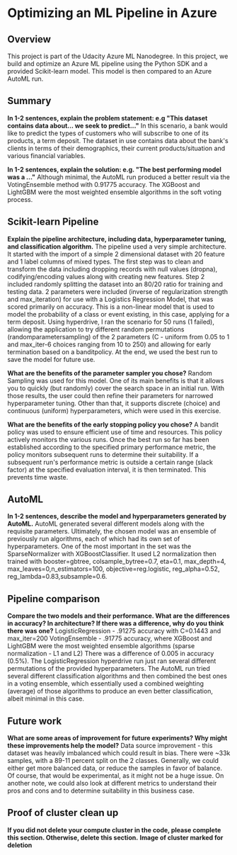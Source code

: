 # Optimizing an ML Pipeline in Azure

## Overview
This project is part of the Udacity Azure ML Nanodegree.
In this project, we build and optimize an Azure ML pipeline using the Python SDK and a provided Scikit-learn model.
This model is then compared to an Azure AutoML run.

## Summary
**In 1-2 sentences, explain the problem statement: e.g "This dataset contains data about... we seek to predict..."**
In this scenario, a bank would like to predict the types of customers who will subscribe to one of its products, a term deposit. The dataset in use contains data about the bank's clients in terms of their demographics, their current products/situation and various financial variables.

**In 1-2 sentences, explain the solution: e.g. "The best performing model was a ..."**
Although minimal, the AutoML run produced a better result via the VotingEnsemble method with 0.91775 accuracy. The XGBoost and LightGBM were the most weighted ensemble algorithms in the soft voting process.


## Scikit-learn Pipeline
**Explain the pipeline architecture, including data, hyperparameter tuning, and classification algorithm.**
The pipeline used a very simple architecture. It started with the import of a simple 2 dimensional dataset with 20 feature and 1 label columns of mixed types. The first step was to clean and transform the data including dropping records with null values (dropna), codifying/encoding values along with creating new features. Step 2 included randomly splitting the dataset into an 80/20 ratio for training and testing data. 2 parameters  were included (inverse of regularization strength and max_iteration) for use with a Logistics Regression Model, that was scored primarily on accuracy. This is a non-linear model that is used to model the probability of a class or event existing, in this case, applying for a term deposit. Using hyperdrive, I ran the scenario for 50 runs (1 failed), allowing the application to try different random permutations (randomparametersampling) of the 2 parameters (C - uniform from 0.05 to 1 and max_iter-6 choices ranging from 10 to 250) and allowing for early termination based on a banditpolicy. At the end, we used the best run to save the model for future use.

**What are the benefits of the parameter sampler you chose?**
Random Sampling was used for this model. One of its main benefits is that it allows you to quickly (but randomly) cover the search space in an initial run. With those results, the user could then refine their parameters for narrowed hyperparameter tuning. Other than that, it supports discrete (choice) and continuous (uniform) hyperparameters, which were used in this exercise. 

**What are the benefits of the early stopping policy you chose?**
A bandit policy was used to ensure efficient use of time and resources. This policy actively monitors the various runs. Once the best run so far has been established according to the specified primary performance metric, the policy monitors subsequent runs to determine their suitability. If a subsequent run's performance metric is outside a certain range (slack factor) at the specified evaluation interval, it is then terminated. This prevents time waste. 

## AutoML
**In 1-2 sentences, describe the model and hyperparameters generated by AutoML.**
AutoML generated several different models along with the requisite parameters. Ultimately, the chosen model was an ensemble of previously run algorithms, each of which had its own set of hyperparameters. One of the most important in the set was the SparseNormalizer with XGBoostClassifier. It used L2 normalization then trained with booster=gbtree, colsample_bytree=0.7, eta=0.1, max_depth=4, max_leaves=0,n_estimators=100, objective=reg.logistic, reg_alpha=0.52, reg_lambda=0.83,subsample=0.6.

## Pipeline comparison
**Compare the two models and their performance. What are the differences in accuracy? In architecture? If there was a difference, why do you think there was one?**
LogisticRegression - .91275 accuracy with C=0.1443 and max_iter=200
VotingEnsemble - .91775 accuracy, where XGBoost and LightGBM were the most weighted ensemble algorithms (sparse normalization - L1 and L2)
There was a difference of 0.005 in accuracy (0.5%). The LogisticRegression hyperdrive run just ran several different permutations of the provided hyperparameters. The AutoML run tried several different classification algorithms and then combined the best ones in a voting ensemble, which essentially used a combined weighting (average) of those algorithms to produce an even better classification, albeit minimal in this case.

## Future work
**What are some areas of improvement for future experiments? Why might these improvements help the model?**
Data source improvement - this dataset was heavily imbalanced which could result in bias. There were ~33k samples, with a 89-11 percent split on the 2 classes. Generally, we could either get more balanced data, or reduce the samples in favor of balance. Of course, that would be experimental, as it might not be a huge issue.
On another note, we could also look at different metrics to understand their pros and cons and to determine suitability in this business case.

## Proof of cluster clean up
**If you did not delete your compute cluster in the code, please complete this section. Otherwise, delete this section.**
**Image of cluster marked for deletion**
